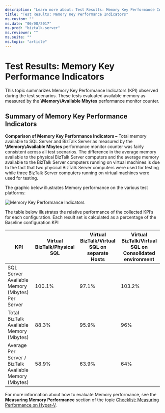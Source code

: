 ```yaml
---
description: "Learn more about: Test Results: Memory Key Performance Indicators"
title: "Test Results: Memory Key Performance Indicators"
ms.custom: ""
ms.date: "06/08/2017"
ms.prod: "biztalk-server"
ms.reviewer: ""
ms.suite: ""
ms.topic: "article"
---
```

# Test Results: Memory Key Performance Indicators
This topic summarizes Memory Key Performance Indicators (KPI) observed during the test scenarios. These tests evaluated available memory as measured by the **\Memory\Available Mbytes** performance monitor counter.  
  
## Summary of Memory Key Performance Indicators  
 **Comparison of Memory Key Performance Indicators –** Total memory available to SQL Server and BizTalk Server as measured by the **\Memory\Available Mbytes** performance monitor counter was fairly consistent across all test scenarios. The difference in the average memory available to the physical BizTalk Server computers and the average memory available to the BizTalk Server computers running on virtual machines is due to the fact that two physical BizTalk Server computers were used for testing while three BizTalk Server computers running on virtual machines were used for testing.  
  
 The graphic below illustrates Memory performance on the various test platforms:  
  
 ![Memory Key Performance Indicators](../technical-guides/media/memorykpi.gif "MemoryKPI")  
  
 The table below illustrates the relative performance of the collected KPI’s for each configuration. Each result set is calculated as a percentage of the Baseline configuration KPI  
  
|KPI|Virtual BizTalk/Physical SQL|Virtual BizTalk/Virtual SQL on separate Hosts|Virtual BizTalk/Virtual SQL on Consolidated environment|  
|---------|-----------------------------------|----------------------------------------------------|--------------------------------------------------------------|  
|SQL Server Available Memory (Mbytes) Per Server|100.1%|97.1%|103.2%|  
|Total BizTalk Available Memory (Mbytes)|88.3%|95.9%|96%|  
|Average Per Server / BizTalk Available Memory (Mbytes)|58.9%|63.9%|64%|  
  
 For more information about how to evaluate Memory performance, see the **Measuring Memory Performance** section of the topic [Checklist: Measuring Performance on Hyper-V](../technical-guides/checklist-measuring-performance-on-hyper-v.md).
